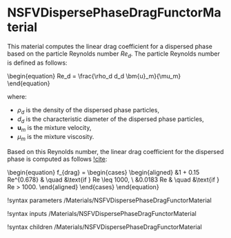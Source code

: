 # NSFVDispersePhaseDragFunctorMaterial

This material computes the linear drag coefficient for a dispersed
phase based on the particle Reynolds number $Re_d$.
The particle Reynolds number is defined as follows:

\begin{equation}
  Re_d = \frac{\rho_d d_d \bm{u}_m}{\mu_m}
\end{equation}

where:

- $\rho_d$ is the density of the dispersed phase particles,
- $d_d$ is the characteristic diameter of the dispersed phase particles,
- $\bm{u}_m$ is the mixture velocity,
- $\mu_m$ is the mixture viscosity.

Based on this Reynolds number, the linear drag coefficient for the
dispersed phase is computed as follows [!cite](schiller1933drag):

\begin{equation}
  f_{drag} =
  \begin{cases}
      \begin{aligned}
          &1 + 0.15 Re^{0.678} & \quad &\text{if } Re \leq 1000, \\
          &0.0183 Re & \quad &\text{if } Re > 1000.
      \end{aligned}
  \end{cases}
\end{equation}

!syntax parameters /Materials/NSFVDispersePhaseDragFunctorMaterial

!syntax inputs /Materials/NSFVDispersePhaseDragFunctorMaterial

!syntax children /Materials/NSFVDispersePhaseDragFunctorMaterial
